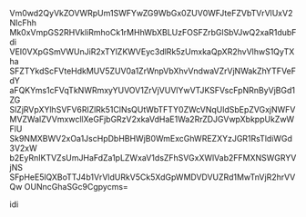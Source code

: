 Vm0wd2QyVkZOVWRpUm1SWFYwZG9WbGx0ZUV0WFJteFZVbTVrVlUxV2NIcFhh
Mk0xVmpGS2RHVkliRmhoCk1rMHhWbXBLUzFOSFZrbGlSbVJwQ2xaR1dubFdi
VEI0VXpGSmVWUnJiR2xTYlZKWVEyc3dlRk5zUmxkaQpXR2hvVlhwS1QyTXha
SFZTYkdScFVteHdkMUV5ZUV0a1ZrWnpVbXhvVndwaVZrVjNWakZhYTFVeFdY
aFQKYms1cFVqTkNWRmxyYUVOV1ZrVjVUVlYwVTJKSFVscFpNRnByVjBGd1ZG
SlZjRVpXYlhSVFV6RlZlRk51ClNsQUtWbTFTY0ZWcVNqUldSbEpZVGxjNWFV
MVZWalZVVmxwcllXeGFjbGRzV2xkaVdHaE1Wa2RrZDJGVwpXbkppUkZwWFlU
Sk9NMXBWV2xOa1JscHpDbHBHWjB0WmExcGhWREZXYzJGR1RsTldiWGd3V2xW
b2EyRnIKTVZsUmJHaFdZa1pLZWxaV1dsZFhSVGxXWlVab2FFMXNSWGRYVjNS
SFpHeE5lQXBoTTJ4b1VrVldURkV5Ck5XdGpWMDVDVUZRd1MwTnVjR2hrVVQw
OUNncGhaSGc9Cgpycms=

idi